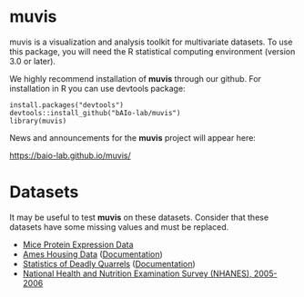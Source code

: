 # muvis
<!---[![Build Status](https://travis-ci.org/bAIo-lab/muvis.svg?branch=master)](https://travis-ci.org/bAIo-lab/muvis)--->

muvis is a visualization and analysis toolkit for multivariate datasets.  To use this package, you 
will need the R statistical computing environment (version 3.0 or later).

We highly recommend installation of **muvis** through our github.
For installation in R you can use devtools package:

```{r}
install.packages("devtools")
devtools::install_github("bAIo-lab/muvis")
library(muvis)
```


News and announcements for the **muvis** project will appear here:

https://baio-lab.github.io/muvis/

# Datasets
It may be useful to test **muvis** on these datasets. Consider that these datasets have some missing values and must be replaced.

* [Mice Protein Expression Data](https://archive.ics.uci.edu/ml/datasets/Mice+Protein+Expression)
* [Ames Housing Data](http://ww2.amstat.org/publications/jse/v19n3/Decock/AmesHousing.xls) ([Documentation](http://ww2.amstat.org/publications/jse/v19n3/Decock/DataDocumentation.txt))
* [Statistics of Deadly Quarrels](https://vincentarelbundock.github.io/Rdatasets/csv/HistData/Quarrels.csv) ([Documentation](https://vincentarelbundock.github.io/Rdatasets/doc/HistData/Quarrels.html))
* [National Health and Nutrition Examination Survey (NHANES), 2005-2006](https://www.icpsr.umich.edu/icpsrweb/ICPSR/studies/25504/datadocumentation#)


